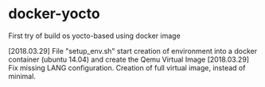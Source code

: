 # docker-yocto
First try of build os yocto-based using docker image

[2018.03.29] File "setup_env.sh" start creation of environment into a docker container (ubuntu 14.04) and create the Qemu Virtual Image
[2018.03.29] Fix missing LANG configuration. Creation of full virtual image, instead 
of minimal.
